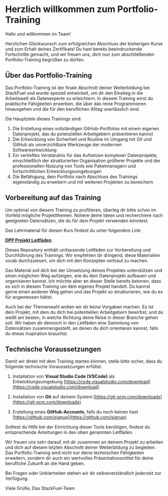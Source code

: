 # Herzlich willkommen zum Portfolio-Training

Hallo und willkommen im Team!

Herzlichen Glückwunsch zum erfolgreichen Abschluss der bisherigen Kurse und zum Erhalt deines Zertifikats! Du hast bereits beeindruckende Fortschritte gemacht, und wir freuen uns, dich nun zum abschließenden Portfolio-Training begrüßen zu dürfen.

## Über das Portfolio-Training

Das Portfolio-Training ist der finale Abschnitt deiner Weiterbildung bei StackFuel und wurde speziell entwickelt, um dir den Einstieg in die Arbeitswelt als Datenexperte zu erleichtern. In diesem Training wirst du praktische Fähigkeiten erwerben, die über das reine Programmieren hinausgehen und die für den beruflichen Alltag unerlässlich sind.

Die Hauptziele dieses Trainings sind:

1. Die Erstellung eines vollständigen GitHub-Portfolios mit einem eigenen Datenprojekt, das du potenziellen Arbeitgebern präsentieren kannst
2. Die Entwicklung von Sicherheit und Routine im Umgang mit Git und GitHub als unverzichtbare Werkzeuge der modernen Softwareentwicklung
3. Ein vertieftes Verständnis für das Aufsetzen komplexer Datenprojekte, einschließlich der strukturierten Organisation größerer Projekte und der professionellen Nutzung von Tools wie Paketmanagern und fortschrittlichen Entwicklungsumgebungen
4. Die Befähigung, dein Portfolio nach Abschluss des Trainings eigenständig zu erweitern und mit weiteren Projekten zu bereichern

## Vorbereitung auf das Training

Um optimal von diesem Training zu profitieren, überleg dir bitte schon im Vorfeld mögliche Projektthemen. Notiere deine Ideen und recherchiere nach geeigneten Datensätzen, die du für dein Projekt verwenden könntest.

Das Lehrmaterial für diesen Kurs findest du unter folgendem Link:

[**DPP Projekt Leitfäden**](https://github.com/StackFuel-Mentoring/dpp_guide).

Dieses Repository enthält umfassende Leitfäden zur Vorbereitung und Durchführung des Trainings. Wir empfehlen dir dringend, diese Materialien vorab durchzulesen, um dich mit den Konzepten vertraut zu machen.

Das Material soll dich bei der Umsetzung deines Projektes unterstützen und einen möglichen Weg aufzeigen, wie du dein Datenprojekt aufbauen und organisieren kannst. Ich möchte aber an dieser Stelle bereits betonen, dass es sich in diesem Training um dein eigenes Projekt handelt. Du kannst gerne einen anderen Weg gehen und das Projekt so strukturieren, wie du es für angemessen hältst.

Auch bei der Themenwahl wollen wir dir keine Vorgaben machen. Es ist dein Projekt, mit dem du dich bei potentiellen Arbeitgebern bewirbst, und du weißt am besten, in welche Richtung deine Reise in dieser Branche gehen soll. Wir haben dir dennoch in den Leitfäden eine Sammlung von Datensätzen zusammengestellt, an denen du dich orientieren kannst, falls du etwas Inspiration brauchst.

## Technische Voraussetzungen

Damit wir direkt mit dem Training starten können, stelle bitte sicher, dass du folgende technische Voraussetzungen erfüllst:

1. Installation von **Visual Studio Code (VSCode)** als Entwicklungsumgebung
   [https://code.visualstudio.com/download](https://code.visualstudio.com/download)

2. Installation von **Git** auf deinem System
   [https://git-scm.com/downloads](https://git-scm.com/downloads)

3. Erstellung eines **GitHub-Accounts**, falls du noch keinen hast
   [https://github.com/signup](https://github.com/signup)

Solltest du Hilfe bei der Einrichtung dieser Tools benötigen, findest du entsprechende Anleitungen in den oben genannten Leitfäden.

Wir freuen uns sehr darauf, mit dir zusammen an deinem Projekt zu arbeiten und dich auf diesem letzten Abschnitt deiner Weiterbildung zu begleiten. Das Portfolio-Training wird nicht nur deine technischen Fähigkeiten erweitern, sondern dir auch ein wertvolles Präsentationsmittel für deine berufliche Zukunft an die Hand geben.

Bei Fragen oder Unklarheiten stehen wir dir selbstverständlich jederzeit zur Verfügung.

Viele Grüße,
Das StackFuel-Team